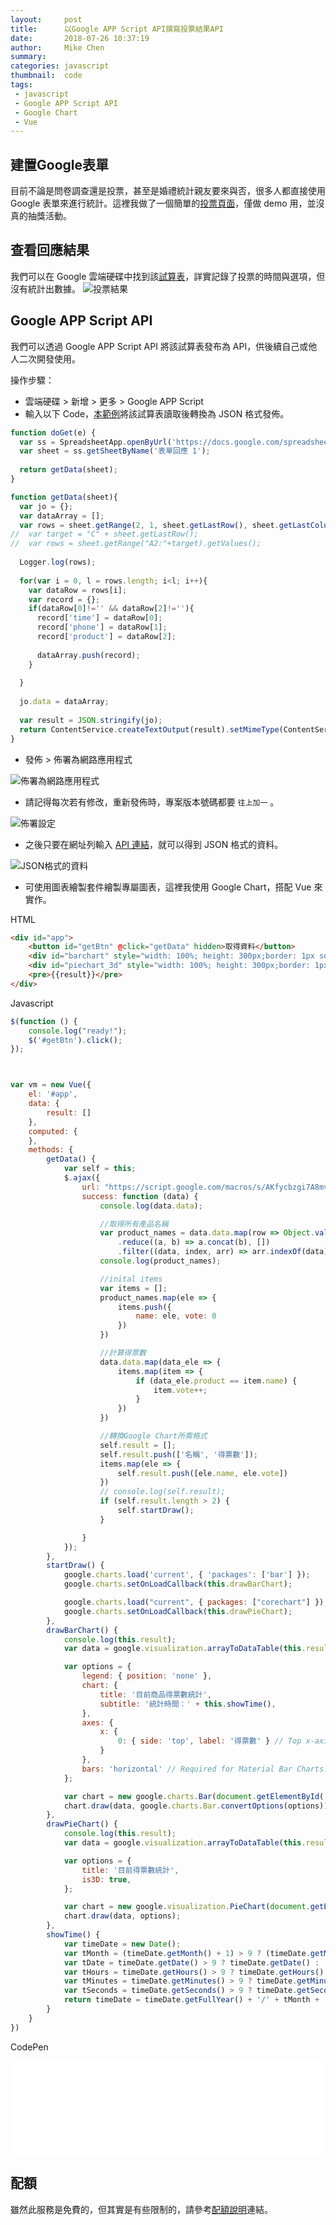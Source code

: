 ```yaml
---
layout:     post
title:      以Google APP Script API撰寫投票結果API
date:       2018-07-26 10:37:19
author:     Mike Chen
summary:    
categories: javascript
thumbnail:  code
tags:
 - javascript
 - Google APP Script API
 - Google Chart
 - Vue
---
```



## 建置Google表單
目前不論是問卷調查還是投票，甚至是婚禮統計親友要來與否，很多人都直接使用 Google 表單來進行統計。這裡我做了一個簡單的[投票頁面](https://docs.google.com/forms/d/1fzW2SGMgQX7RXzfSmk_xd6Jf6XucEtwuHJDef8NMtNs/viewform?edit_requested=true)，僅做 demo 用，並沒真的抽獎活動。<br>

## 查看回應結果
我們可以在 Google 雲端硬碟中找到該[試算表](https://docs.google.com/spreadsheets/d/1GdGQn93xWgCT3xu31r3nDxHuVK9znTJGTKUIGxQePcY/edit#gid=1885393347)，詳實記錄了投票的時間與選項，但沒有統計出數據。
![投票結果](https://i.imgur.com/VY6tPXu.png)

## Google APP Script API
我們可以透過 Google APP Script API 將該試算表發布為 API，供後續自己或他人二次開發使用。<br>

操作步驟：
* 雲端硬碟 > 新增 > 更多 > Google APP Script
* 輸入以下 Code，[本範例](https://script.google.com/d/1KsBm2uw0xxbrwE6I8NmLPzrN5IRKS4njdSodFs1pFKJf6M1LRBPcb21v/edit)將該試算表讀取後轉換為 JSON 格式發佈。

```javascript
function doGet(e) {
  var ss = SpreadsheetApp.openByUrl('https://docs.google.com/spreadsheets/d/1GdGQn93xWgCT3xu31r3nDxHuVK9znTJGTKUIGxQePcY/edit#gid=1885393347');
  var sheet = ss.getSheetByName('表單回應 1');
  
  return getData(sheet);
}

function getData(sheet){
  var jo = {};
  var dataArray = [];
  var rows = sheet.getRange(2, 1, sheet.getLastRow(), sheet.getLastColumn()).getValues();
//  var target = "C" + sheet.getLastRow();
//  var rows = sheet.getRange("A2:"+target).getValues();
  
  Logger.log(rows);
  
  for(var i = 0, l = rows.length; i<l; i++){
    var dataRow = rows[i];
    var record = {};
    if(dataRow[0]!='' && dataRow[2]!=''){
      record['time'] = dataRow[0];
      record['phone'] = dataRow[1];
      record['product'] = dataRow[2];
    
      dataArray.push(record);    
    }
    
  }
  
  jo.data = dataArray;
  
  var result = JSON.stringify(jo);
  return ContentService.createTextOutput(result).setMimeType(ContentService.MimeType.JSON);
}
```

* 發佈 > 佈署為網路應用程式

![佈署為網路應用程式](https://i.imgur.com/oXL5yib.png)

* 請記得每次若有修改，重新發佈時，專案版本號碼都要 `往上加一` 。

![佈署設定](https://i.imgur.com/eBxM7Ck.png)

* 之後只要在網址列輸入 [API 連結](https://script.google.com/macros/s/AKfycbzgi7A8mvHKhvvwgAmZLdZGRzp67mYTwE_qHXCUmeoTQvJwOj7P/exec)，就可以得到 JSON 格式的資料。

![JSON格式的資料](https://i.imgur.com/9k9MEti.png)

* 可使用圖表繪製套件繪製專屬圖表，這裡我使用 Google Chart，搭配 Vue 來實作。

HTML

```html
<div id="app">
    <button id="getBtn" @click="getData" hidden>取得資料</button>
    <div id="barchart" style="width: 100%; height: 300px;border: 1px solid green;"></div>
    <div id="piechart_3d" style="width: 100%; height: 300px;border: 1px solid green;"></div>
    <pre>{{result}}</pre>
</div>
```

Javascript

```javascript
$(function () {
    console.log("ready!");
    $('#getBtn').click();
});



var vm = new Vue({
    el: '#app',
    data: {
        result: []
    },
    computed: {
    },
    methods: {
        getData() {
            var self = this;
            $.ajax({
                url: "https://script.google.com/macros/s/AKfycbzgi7A8mvHKhvvwgAmZLdZGRzp67mYTwE_qHXCUmeoTQvJwOj7P/exec",
                success: function (data) {
                    console.log(data.data);

                    //取得所有產品名稱
                    var product_names = data.data.map(row => Object.values(row)[2])
                        .reduce((a, b) => a.concat(b), [])
                        .filter((data, index, arr) => arr.indexOf(data) == index)
                    console.log(product_names);

                    //inital items
                    var items = [];
                    product_names.map(ele => {
                        items.push({
                            name: ele, vote: 0
                        })
                    })

                    //計算得票數
                    data.data.map(data_ele => {
                        items.map(item => {
                            if (data_ele.product == item.name) {
                                item.vote++;
                            }
                        })
                    })

                    //轉換Google Chart所需格式
                    self.result = [];
                    self.result.push(['名稱', '得票數']);
                    items.map(ele => {
                        self.result.push([ele.name, ele.vote])
                    })
                    // console.log(self.result);
                    if (self.result.length > 2) {
                        self.startDraw();
                    }

                }
            });
        },
        startDraw() {
            google.charts.load('current', { 'packages': ['bar'] });
            google.charts.setOnLoadCallback(this.drawBarChart);

            google.charts.load("current", { packages: ["corechart"] });
            google.charts.setOnLoadCallback(this.drawPieChart);
        },
        drawBarChart() {
            console.log(this.result);
            var data = google.visualization.arrayToDataTable(this.result);

            var options = {
                legend: { position: 'none' },
                chart: {
                    title: '目前商品得票數統計',
                    subtitle: '統計時間：' + this.showTime(),
                },
                axes: {
                    x: {
                        0: { side: 'top', label: '得票數' } // Top x-axis.
                    }
                },
                bars: 'horizontal' // Required for Material Bar Charts.
            };

            var chart = new google.charts.Bar(document.getElementById('barchart'));
            chart.draw(data, google.charts.Bar.convertOptions(options));
        },
        drawPieChart() {
            console.log(this.result);
            var data = google.visualization.arrayToDataTable(this.result);

            var options = {
                title: '目前得票數統計',
                is3D: true,
            };

            var chart = new google.visualization.PieChart(document.getElementById('piechart_3d'));
            chart.draw(data, options);
        },
        showTime() {
            var timeDate = new Date();
            var tMonth = (timeDate.getMonth() + 1) > 9 ? (timeDate.getMonth() + 1) : '0' + (timeDate.getMonth() + 1);
            var tDate = timeDate.getDate() > 9 ? timeDate.getDate() : '0' + timeDate.getDate();
            var tHours = timeDate.getHours() > 9 ? timeDate.getHours() : '0' + timeDate.getHours();
            var tMinutes = timeDate.getMinutes() > 9 ? timeDate.getMinutes() : '0' + timeDate.getMinutes();
            var tSeconds = timeDate.getSeconds() > 9 ? timeDate.getSeconds() : '0' + timeDate.getSeconds();
            return timeDate = timeDate.getFullYear() + '/' + tMonth + '/' + tDate + ' ' + tHours + ':' + tMinutes + ':' + tSeconds;
        }
    }
})
```

CodePen
<div class="iframe-rwd">
    <iframe scrolling='no' title='Google Apps Script API' src='//codepen.io/mikechen2017/embed/GdOVdV/?height=265&theme-id=0&default-tab=js,result&embed-version=2' frameborder='no' allowtransparency='true' allowfullscreen='true' style='width: 100%;'>See the Pen <a href='https://codepen.io/mikechen2017/pen/GdOVdV/'>Google Apps Script API</a> by Mike Chen (<a href='https://codepen.io/mikechen2017'>@mikechen2017</a>) on <a href='https://codepen.io'>CodePen</a>.
</iframe>
</div>

## 配額
雖然此服務是免費的，但其實是有些限制的，請參考[配額說明](https://script.google.com/dashboard/quota)連結。